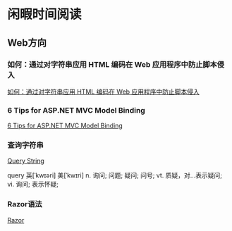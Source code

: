 # 闲暇时间阅读

## Web方向

### 如何：通过对字符串应用 HTML 编码在 Web 应用程序中防止脚本侵入

[如何：通过对字符串应用 HTML 编码在 Web 应用程序中防止脚本侵入](https://msdn.microsoft.com/library/a2a4yykt(v=vs.100).aspx)

### 6 Tips for ASP.NET MVC Model Binding

[6 Tips for ASP.NET MVC Model Binding](https://odetocode.com/Blogs/scott/archive/2009/04/27/6-tips-for-asp-net-mvc-model-binding.aspx)

### 查询字符串

[Query String](https://en.wikipedia.org/wiki/Query_string)

query    英[ˈkwɪəri]  美[ˈkwɪri]
n.   询问; 问题; 疑问; 问号;
vt.  质疑，对…表示疑问;
vi.  询问; 表示怀疑;

### Razor语法

[Razor](https://docs.microsoft.com/zh-cn/aspnet/web-pages/overview/getting-started/introducing-razor-syntax-c)